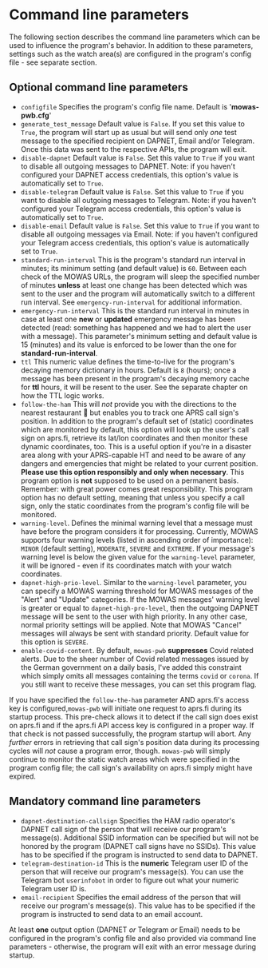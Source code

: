 # Command line parameters

The following section describes the command line parameters which can be used to influence the program's behavior. In addition to these parameters, settings such as the watch area(s) are configured in the program's config file - see separate section.

## Optional command line parameters

- ``configfile`` Specifies the program's config file name. Default is '__mowas-pwb.cfg__'
- ``generate_test_message`` Default value is ``False``. If you set this value to ``True``, the program will start up as usual but will send only _one_ test message to the specified recipient on DAPNET, Email and/or Telegram. Once this data was sent to the respective APIs, the program will exit.
- ``disable-dapnet`` Default value is ``False``. Set this value to ``True`` if you want to disable all outgoing messages to DAPNET. Note: if you haven't configured your DAPNET access credentials, this option's value is automatically set to ``True``.
- ``disable-telegram`` Default value is ``False``. Set this value to ``True`` if you want to disable all outgoing messages to Telegram. Note: if you haven't configured your Telegram access credentials, this option's value is automatically set to ``True``.
- ``disable-email`` Default value is ``False``. Set this value to ``True`` if you want to disable all outgoing messages via Email. Note: if you haven't configured your Telegram access credentials, this option's value is automatically set to ``True``.
- ``standard-run-interval`` This is the program's standard run interval in minutes; its minimum setting (and default value) is ``60``. Between each check of the MOWAS URLs, the program will sleep the specified number of minutes __unless__ at least one change has been detected which was sent to the user and the program will automatically switch to a different run interval. See ``emergency-run-interval`` for additional information.
- ``emergency-run-interval`` This is the standard run interval in minutes in case at least one __new__ or __updated__ emergency message has been detected (read: something has happened and we had to alert the user with a message). This parameter's minimum setting and default value is 15 (minutes) and its value is enforced to be lower than the one for __standard-run-interval__. 
- ``ttl`` This numeric value defines the time-to-live for the program's decaying memory dictionary in hours. Default is ``8`` (hours); once a message has been present in the program's decaying memory cache for __ttl__ hours, it will be resent to the user. See the separate chapter on how the TTL logic works.
- ``follow-the-ham`` This will _not_ provide you with the directions to the nearest restaurant :meat_on_bone: but enables you to track one APRS call sign's position. In addition to the program's default set of (static) coordinates which are monitored by default, this option will look up the user's call sign on aprs.fi, retrieve its lat/lon coordinates and then monitor these dynamic coordinates, too. This is a useful option if you're in a disaster area along with your APRS-capable HT and need to be aware of any dangers and emergencies that might be related to your current position. __Please use this option responsibly and only when necessary__. This program option is __not__ supposed to be used on a permanent basis. Remember: with great power comes great responsibility. This program option has no default setting, meaning that unless you specify a call sign, only the static coordinates from the program's config file will be monitored.
- ``warning-level``. Defines the minimal warning level that a message must have before the program considers it for processing. Currently, MOWAS supports four warning levels (listed in ascending order of importance): ``MINOR`` (default setting), ``MODERATE``, ``SEVERE`` and ``EXTREME``. If your message's warning level is below the given value for the ``warning-level`` parameter, it will be ignored - even if its coordinates match with your watch coordinates. 
- ``dapnet-high-prio-level``. Similar to the ``warning-level`` parameter, you can specify a MOWAS warning threshold for MOWAS messages of the "Alert" and "Update" categories. If the MOWAS messages' warning level is greater or equal to ``dapnet-high-pro-level``, then the outgoing DAPNET message will be sent to the user with high priority. In any other case, normal priority settings will be applied. Note that MOWAS "Cancel" messages will always be sent with standard priority. Default value for this option is ``SEVERE``.
- ``enable-covid-content``. By default, ``mowas-pwb`` __suppresses__ Covid related alerts. Due to the sheer number of Covid related messages issued by the German government on a daily basis, I've added this constraint which simply omits all messages containing the terms ``covid`` or ``corona``. If you still want to receive these messages, you can set this program flag. 

If you have specified the ``follow-the-ham`` parameter AND aprs.fi's access key is configured,``mowas-pwb`` will initiate one request to aprs.fi during its startup process. This pre-check allows it to detect if the call sign does exist on aprs.fi and if the aprs.fi API access key is configured in a proper way. If that check is not passed successfully, the program startup will abort. Any _further_ errors in retrieving that call sign's position data during its processing cycles will _not_ cause a program error, though. ``mowas-pwb`` will simply continue to monitor the static watch areas which were specified in the program config file; the call sign's availability on aprs.fi simply might have expired.

## Mandatory command line parameters
- ``dapnet-destination-callsign`` Specifies the HAM radio operator's DAPNET call sign of the person that will receive our program's message(s). Additional SSID information can be specified but will not be honored by the program (DAPNET call signs have no SSIDs). This value has to be specified if the program is instructed to send data to DAPNET.
- ``telegram-destination-id`` This is the __numeric__ Telegram user ID of the person that will receive our program's message(s). You can use the Telegram bot ``userinfobot`` in order to figure out what your numeric Telegram user ID is. 
- ``email-recipient`` Specifies the email address of the person that will receive our program's message(s). This value has to be specified if the program is instructed to send data to an email account.

At least __one__ output option (DAPNET _or_ Telegram _or_ Email) needs to be configured in the program's config file and also provided via command line parameters - otherwise, the program will exit with an error message during startup.
